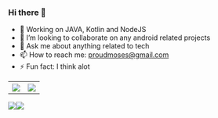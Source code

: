 ### Hi there 👋

- 🌱 Working on JAVA, Kotlin and NodeJS
- 👯 I’m looking to collaborate on any android related projects
- 💬 Ask me about anything related to tech
- 📫 How to reach me: proudmoses@gmail.com
- ⚡ Fun fact: I think alot

<table style="border-collapse: collapse; border: none;">
  <tr>
    <th>
      <img src ="https://github-readme-stats.vercel.app/api?username=MosesWangira&&show_icons=true&title_color=ffffff&icon_color=bb2acf&text_color=daf7dc&bg_color=151515"/> 
    </th>
    <th>
      <img src = "https://github-readme-stats.vercel.app/api/top-langs/?username=MosesWangira&hide=html&layout=compact&theme=dark"/>
   </th>
  </tr>
</table>

<table style="border-collapse: collapse; border: none;">
  <tr>
     <img src ="https://github-readme-stats.vercel.app/api?username=MosesWangira&&show_icons=true&title_color=ffffff&icon_color=bb2acf&text_color=daf7dc&bg_color=151515"/>
    <img src ="https://github-readme-stats.vercel.app/api?username=MosesWangira&&show_icons=true&title_color=ffffff&icon_color=bb2acf&text_color=daf7dc&bg_color=151515"/>
  </tr>
</table>


